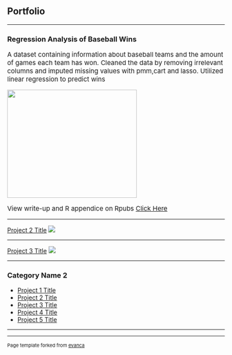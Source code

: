 ## Portfolio

---
 
### Regression Analysis of Baseball Wins
<p style="font-size:15px">A dataset containing information about baseball teams and the amount of games each team has won. Cleaned the data by removing irrelevant columns and imputed missing values with pmm,cart and lasso. Utilized linear regression to predict wins </p>

<body>
<img src="https://calltothepen.com/wp-content/uploads/getty-images/2018/08/1223475597.jpeg" 
     width="300" 
     height="250" /> 
</body>





<p style="font-size:15px">View write-up and R appendice on Rpubs <a href="https://rpubs.com/Al_Haque/1048991">Click Here</a></p>



---
[Project 2 Title](/pdf/sample_presentation.pdf)
<img src="images/dummy_thumbnail.jpg?raw=true"/>

---
[Project 3 Title](http://example.com/)
<img src="images/dummy_thumbnail.jpg?raw=true"/>

---

### Category Name 2

- [Project 1 Title](http://example.com/)
- [Project 2 Title](http://example.com/)
- [Project 3 Title](http://example.com/)
- [Project 4 Title](http://example.com/)
- [Project 5 Title](http://example.com/)

---




---
<p style="font-size:11px">Page template forked from <a href="https://github.com/evanca/quick-portfolio">evanca</a></p>
<!-- Remove above link if you don't want to attibute -->

